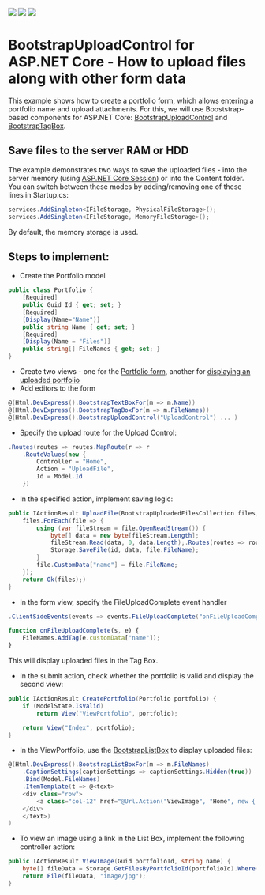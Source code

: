 <!-- default badges list -->
![](https://img.shields.io/endpoint?url=https://codecentral.devexpress.com/api/v1/VersionRange/134716005/18.1.3%2B)
[![](https://img.shields.io/badge/Open_in_DevExpress_Support_Center-FF7200?style=flat-square&logo=DevExpress&logoColor=white)](https://supportcenter.devexpress.com/ticket/details/T830587)
[![](https://img.shields.io/badge/📖_How_to_use_DevExpress_Examples-e9f6fc?style=flat-square)](https://docs.devexpress.com/GeneralInformation/403183)
<!-- default badges end -->
# BootstrapUploadControl for ASP.NET Core - How to upload files along with other form data
This example shows how to create a portfolio form, which allows entering a portfolio name and upload attachments. For this, we will use Booststrap-based components for ASP.NET Core: [BootstrapUploadControl](https://demos.devexpress.com/aspnetcore-bootstrap/Editors-UploadControl) and [BootstrapTagBox](https://demos.devexpress.com/aspnetcore-bootstrap/Editors-TagBox).

## Save files to the server RAM or HDD
The example demonstrates two ways to save the uploaded files - into the server memory (using [ASP.NET Core Session](https://docs.microsoft.com/en-us/aspnet/core/fundamentals/app-state?tabs=aspnetcore2x)) or into the Content folder. You can switch between these modes by adding/removing one of these lines in Startup.cs:
```csharp
services.AddSingleton<IFileStorage, PhysicalFileStorage>();
services.AddSingleton<IFileStorage, MemoryFileStorage>();
```
By default, the memory storage is used.

## Steps to implement:
* Create the Portfolio model

```csharp
public class Portfolio {
    [Required]
    public Guid Id { get; set; }
    [Required]
    [Display(Name="Name")]
    public string Name { get; set; }
    [Required]
    [Display(Name = "Files")]
    public string[] FileNames { get; set; }
}
```
* Create two views - one for the [Portfolio form](/UploadControlCore/Views/Home/Index.cshtml), another for [displaying an uploaded portfolio](/UploadControlCore/Views/Home/ViewPortfolio.cshtml)
* Add editors to the form

```csharp 
@(Html.DevExpress().BootstrapTextBoxFor(m => m.Name))
@(Html.DevExpress().BootstrapTagBoxFor(m => m.FileNames))
@(Html.DevExpress().BootstrapUploadControl("UploadControl") ... )
```

* Specify the upload route for the Upload Control:

```csharp 
.Routes(routes => routes.MapRoute(r => r
    .RouteValues(new {
        Controller = "Home",
        Action = "UploadFile",
        Id = Model.Id
    })
```

* In the specified action, implement saving logic:

```csharp
public IActionResult UploadFile(BootstrapUploadedFilesCollection files, Guid id) {
    files.ForEach(file => {
        using (var fileStream = file.OpenReadStream()) {
            byte[] data = new byte[fileStream.Length];
            fileStream.Read(data, 0, data.Length);.Routes(routes => routes
            Storage.SaveFile(id, data, file.FileName);
        }   
        file.CustomData["name"] = file.FileName; 
    });
    return Ok(files);)
}
```

* In the form view, specify the FileUploadComplete event handler

```csharp  
.ClientSideEvents(events => events.FileUploadComplete("onFileUploadComplete"))
``` 
```javascript
function onFileUploadComplete(s, e) {
    FileNames.AddTag(e.customData["name"]);
}
```
This will display uploaded files in the Tag Box.

* In the submit action, check whether the portfolio is valid and display the second view:

```csharp 
public IActionResult CreatePortfolio(Portfolio portfolio) {
    if (ModelState.IsValid)
        return View("ViewPortfolio", portfolio);

    return View("Index", portfolio);
}
```

* In the ViewPortfolio, use the [BootstrapListBox](https://demos.devexpress.com/aspnetcore-bootstrap/Editors-ListBox) to display uploaded files:

```csharp
@(Html.DevExpress().BootstrapListBoxFor(m => m.FileNames)
    .CaptionSettings(captionSettings => captionSettings.Hidden(true))
    .Bind(Model.FileNames)
    .ItemTemplate(t => @<text>
    <div class="row">
        <a class="col-12" href="@Url.Action("ViewImage", "Home", new { PortfolioId = Model.Id, Name = t.Item.Text })">@t.Item.Text</a>
    </div>
    </text>)
)
```

* To view an image using a link in the List Box, implement the following controller action:

```csharp
public IActionResult ViewImage(Guid portfolioId, string name) {
    byte[] fileData = Storage.GetFilesByPortfolioId(portfolioId).Where(f => f.FileName == name).FirstOrDefault().Bytes;
    return File(fileData, "image/jpg");
}
```
